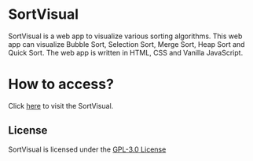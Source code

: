 # SortVisual

SortVisual is a web app to visualize various sorting algorithms. This web app can visualize Bubble Sort, Selection Sort, Merge Sort, Heap Sort and Quick Sort. The web app is written in HTML, CSS and Vanilla JavaScript.

# How to access?
Click [here](https://dipanshparmar.github.io/sortvisual) to visit the SortVisual.

## License
SortVisual is licensed under the [GPL-3.0 License](https://choosealicense.com/licenses/agpl-3.0/)
